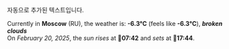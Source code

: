 
자동으로 추가된 텍스트입니다.

<!--START_SECTION:weather:moscow-->
Currently in **Moscow** (RU), the weather is: **-6.3°C** (feels like **-6.3°C**), ***broken clouds***<br/>
On *February 20, 2025*, the *sun rises* at 🌅**07:42** and *sets* at 🌇**17:44**.
<!--END_SECTION:weather-->
